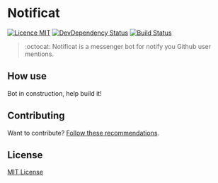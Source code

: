 # Notificat

[![Licence MIT](https://img.shields.io/badge/licence-MIT-blue.svg)](https://github.com/guuibayer/notificat/blob/develop/LICENSE.md)
[![DevDependency Status](https://david-dm.org/guuibayer/Notificat.svg#info=devDependencies)](https://david-dm.org/guuibayer/notificat.svg#info=devDependencies)
[![Build Status](https://travis-ci.com/guuibayer/Notificat.svg?token=xXq7yh87ncex3ceekjfH&branch=master)](https://travis-ci.com/guuibayer/notificat)

> :octocat: Notificat is a messenger bot for notify you Github user mentions.

## How use
Bot in construction, help build it!

## Contributing

Want to contribute? [Follow these recommendations](https://github.com/guuibayer/notificat/blob/develop/CONTRIBUTING.md).

## License
[MIT License](https://github.com/guuibayer/notificat/blob/develop/LICENSE.md)
